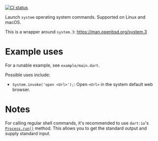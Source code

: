 [![CI status](https://github.com/miksen/system/actions/workflows/ci.yml/badge.svg)](https://github.com/miksen/system/actions/workflows/ci.yml)

Launch `system` operating system commands. Supported on Linux and macOS.

This is a wrapper around `system.3`: https://man.openbsd.org/system.3

# Example uses

For a runable example, see `example/main.dart`.

Possible uses include:

* `System.invoke('open <Url>');`: Open `<Url>` in the system default web browser.

# Notes

For calling regular shell commands, it's recommended to use `dart:io`'s
[`Process.run()`](https://api.dartlang.org/stable/2.5.2/dart-io/Process-class.html)
method. This allows you to get the standard output and supply standard input.
